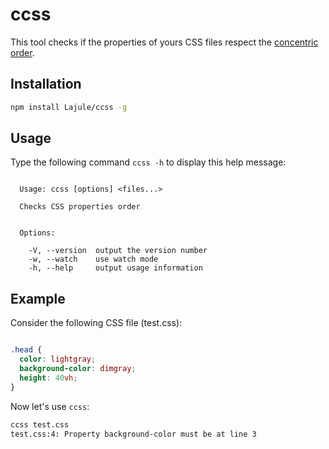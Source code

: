 # ccss

This tool checks if the properties of yours CSS files respect the [concentric order][1].

## Installation

```sh
npm install Lajule/ccss -g
```

## Usage

Type the following command `ccss -h` to display this help message:

```

  Usage: ccss [options] <files...>

  Checks CSS properties order


  Options:

    -V, --version  output the version number
    -w, --watch    use watch mode
    -h, --help     output usage information
```

## Example

Consider the following CSS file (test.css):

```css

.head {
  color: lightgray;
  background-color: dimgray;
  height: 40vh;
}

```

Now let's use `ccss`:

```sh
ccss test.css
test.css:4: Property background-color must be at line 3
```

[1]: https://github.com/brandon-rhodes/Concentric-CSS "Concentric CSS"
